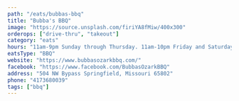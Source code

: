 ```yaml
---
path: "/eats/bubbas-bbq"
title: "Bubba's BBQ"
image: "https://source.unsplash.com/firiYA8fMiw/400x300"
orderops: ["drive-thru", "takeout"]
category: "eats"
hours: "11am-9pm Sunday through Thursday. 11am-10pm Friday and Saturday"
eatsType: "BBQ"
website: "https://www.bubbasozarkbbq.com/"
facebook: "https://www.facebook.com/BubbasOzarkBBQ"
address: "504 NW Bypass Springfield, Missouri 65802"
phone: "4173680039"
tags: ["bbq"]
---
```

